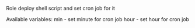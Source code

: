Role deploy shell script and set cron job for it

Available variables:
min - set minute for cron job
hour - set hour for cron job
